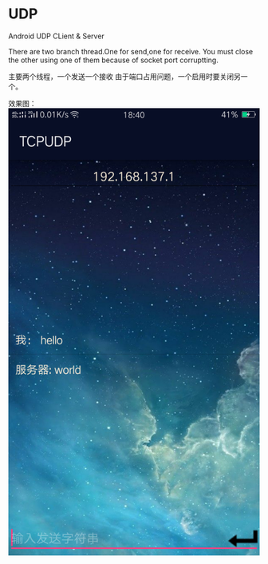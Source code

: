 # UDP
Android UDP CLient &amp; Server

There are two branch thread.One for send,one for receive.
You must close the other using one of them because of socket port corruptting.

主要两个线程，一个发送一个接收
由于端口占用问题，一个启用时要关闭另一个。

效果图：
![image](https://github.com/Zweo/UDP/blob/master/images/s3.png)

